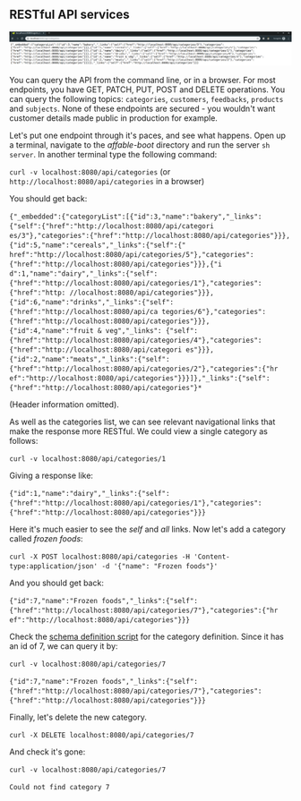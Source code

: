 ## RESTful API services

![RESTful](/rest.png "RESTful") 

You can query the API from the command line, or in a browser. For most endpoints, you have GET, PATCH, PUT, POST and DELETE operations. You can query the following topics: `categories`, `customers`, `feedbacks`, `products` and `subjects`. None of these endpoints are secured - you wouldn't want customer details made public in production for example.

Let's put one endpoint through it's paces, and see what happens. Open up a terminal, navigate to the *affable-boot* directory and run the server `sh server`. In another terminal type the following command: 

`curl -v localhost:8080/api/categories` (or `http://localhost:8080/api/categories` in a browser)

You should get back: 

`
{"_embedded":{"categoryList":[{"id":3,"name":"bakery","_links":{"self":{"href":"http://localhost:8080/api/categori
es/3"},"categories":{"href":"http://localhost:8080/api/categories"}}},{"id":5,"name":"cereals","_links":{"self":{"
href":"http://localhost:8080/api/categories/5"},"categories":{"href":"http://localhost:8080/api/categories"}}},{"i
d":1,"name":"dairy","_links":{"self":{"href":"http://localhost:8080/api/categories/1"},"categories":{"href":"http:
//localhost:8080/api/categories"}}},{"id":6,"name":"drinks","_links":{"self":{"href":"http://localhost:8080/api/ca
tegories/6"},"categories":{"href":"http://localhost:8080/api/categories"}}},{"id":4,"name":"fruit & veg","_links":
{"self":{"href":"http://localhost:8080/api/categories/4"},"categories":{"href":"http://localhost:8080/api/categori
es"}}},{"id":2,"name":"meats","_links":{"self":{"href":"http://localhost:8080/api/categories/2"},"categories":{"hr
ef":"http://localhost:8080/api/categories"}}}]},"_links":{"self":{"href":"http://localhost:8080/api/categories"}* 
`

(Header information omitted). 

As well as the categories list, we can see relevant navigational links that make the response more RESTful.
We could view a single category as follows: 

`curl -v localhost:8080/api/categories/1`

Giving a response like: 

`
{"id":1,"name":"dairy","_links":{"self":{"href":"http://localhost:8080/api/categories/1"},"categories":{"href":"http://localhost:8080/api/categories"}}}
`

Here it's much easier to see the *self* and *all* links. Now let's add a category called *frozen foods*:

`curl -X POST localhost:8080/api/categories -H 'Content-type:application/json' -d '{"name": "Frozen foods"}'`

And you should get back: 

`
{"id":7,"name":"Frozen foods","_links":{"self":{"href":"http://localhost:8080/api/categories/7"},"categories":{"hr
ef":"http://localhost:8080/api/categories"}}}
`

Check the [schema definition script](./mysql/schema.sql) for the category definition.
Since it has an id of 7, we can query it by:

`curl -v localhost:8080/api/categories/7`

`
{"id":7,"name":"Frozen foods","_links":{"self":{"href":"http://localhost:8080/api/categories/7"},"categories":{"href":"http://localhost:8080/api/categories"}}}
`

Finally, let's delete the new category.

`curl -X DELETE localhost:8080/api/categories/7`

And check it's gone:

`curl -v localhost:8080/api/categories/7`

`
Could not find category 7
`
